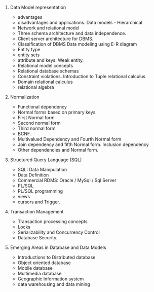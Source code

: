 1. Data Model representation

   - advantages
   - disadvantages and applications. Data models - Hierarchical
   - Network and relational model
   - Three schema architecture and data independence.
   - Client server architecture for DBMS.
   - Classification of DBMS Data modeling using E-R diagram
   - Entity type
   - entity sets
   - attribute and keys. Weak entity.
   - Relational model concepts
   - Relational database schemas
   - Constraint violations. Introduction to Tuple relational calculus
   - Domain relational calculus
   - relational algebra

2. Normalization

   - Functional dependency
   - Normal forms based on primary keys.
   - First Normal form
   - Second normal form
   - Third normal form
   - BCNF.
   - Multivalued Dependency and Fourth Normal form
   - Join dependency and fifth Normal form. Inclusion dependency
   - Other dependencies and Normal form.

3. Structured Query Language (SQL)

   - SQL: Data Manipulation
   - Data Definition
   - Commercial RDMS: Oracle / MySql / Sql Server
   - PL/SQL
   - PL/SQL programming
   - views
   - cursors and Trigger.

4. Transaction Management

   - Transaction processing concepts
   - Locks
   - Serializability and Concurrency Control
   - Database Security.

5. Emerging Areas in Database and Data Models

   - Introductions to Distributed database
   - Object oriented database
   - Mobile database
   - Multimedia database
   - Geographic Information system
   - data warehousing and data mining
